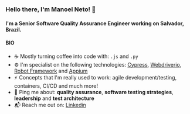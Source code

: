 ### Hello there, I'm Manoel Neto! 👋
#### I'm a Senior Software Quality Assurance Engineer working on Salvador, Brazil.

#### BIO
- ☕ Mostly turning coffee into code with: `.js` and `.py`
- ⚙️ I'm specialist on the following technologies: [Cypress](https://www.cypress.io/), [Webdriverio](https://webdriver.io/), [Robot Framework](https://robotframework.org/) and [Appium](https://appium.io/)
- ⚡️ Concepts that I'm really used to work: agile development/testing, containers, CI/CD and much more!
- 💭 Ping me about: **quality assurance**, **software testing strategies**, **leadership** and **test architecture**
- 📬 Reach me out on: [Linkedin](https://www.linkedin.com/in/manoel-neto/)
